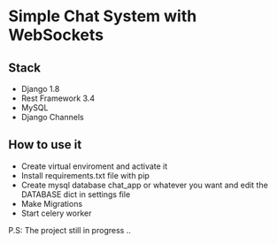 # Simple Chat System with WebSockets

## Stack
- Django 1.8
- Rest Framework 3.4
- MySQL
- Django Channels

## How to use it
- Create virtual enviroment and activate it
- Install requirements.txt file with pip
- Create mysql database chat_app or whatever you want and edit the DATABASE dict in settings file
- Make Migrations
- Start celery worker

P.S: The project still in progress ..

